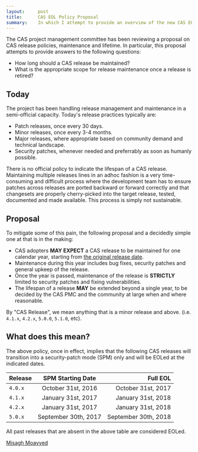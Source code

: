 ```yaml
---
layout:     post
title:      CAS EOL Policy Proposal
summary:    In which I attempt to provide an overview of the new CAS EOL policy.
---
```


The CAS project management committee has been reviewing a proposal on CAS release policies, maintenance and lifetime. In particular, this proposal attempts to provide answers to the following questions:

- How long should a CAS release be maintained?
- What is the appropriate scope for release maintenance once a release is retired?

## Today

The project has been handling release management and maintenance in a semi-official capacity. Today's release practices typically are:

- Patch releases, once every 30 days.
- Minor releases, once every 3-4 months.
- Major releases, where appropriate based on community demand and technical landscape.
- Security patches, whenever needed and preferrably as soon as humanly possible.

There is no official policy to indicate the lifespan of a CAS release. Maintaining multiple releases lines in an adhoc fashion is a very time-consuming and difficult process where the development team has to ensure patches across releases are ported backward or forward correctly and that changesets are properly cherry-picked into the target release, tested, documented and made available. This process is simply not sustainable.

## Proposal

To mitigate some of this pain, the following proposal and a decidedly simple one at that is in the making:

- CAS adopters **MAY EXPECT** a CAS release to be maintained for one calendar year, starting from [the original release date](https://github.com/apereo/cas/milestones). 
- Maintenance during this year includes bug fixes, security patches and general upkeep of the release.
- Once the year is passed, maintenance of the release is **STRICTLY** limited to security patches and fixing vulnerabilities.  
- The lifespan of a release **MAY** be extended beyond a single year, to be decided by the CAS PMC and the community at large when and where reasonable. 

By "CAS Release", we mean anything that is a minor release and above. (i.e. `4.1.x`, `4.2.x`, `5.0.0`, `5.1.0`, etc).


## What does this mean?

The above policy, once in effect, implies that the following CAS releases will transition into a security-patch mode (SPM) only and will be EOLed at the indicated dates. 

| Release        | SPM Starting Date  | Full EOL  |
| -------------- |:-------------:| --------------:|
| `4.0.x`        | October 31st, 2016 | October 31st, 2017 |
| `4.1.x`        | January 31st, 2017 | January 31st, 2018 |
| `4.2.x`        | January 31st, 2017  | January 31st, 2018 |
| `5.0.x`        | September 30th, 2017  | September 30th, 2018 |

All past releases that are absent in the above table are considered EOLed. 


[Misagh Moayyed](https://twitter.com/misagh84)
